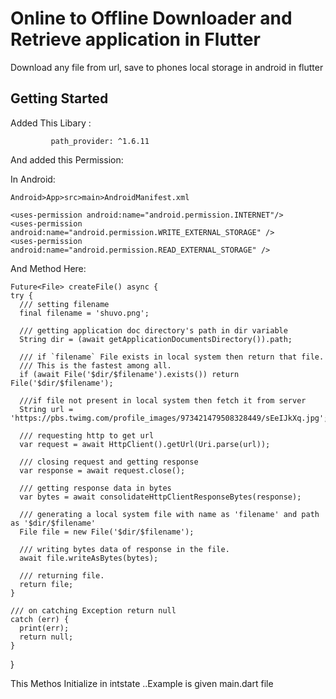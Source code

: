 
# Online to Offline Downloader and Retrieve application in Flutter

Download any file from url, save to phones local storage in android in flutter

## Getting Started

Added This Libary :

             path_provider: ^1.6.11
			 
			 
And added this Permission:

In Android:

	Android>App>src>main>AndroidManifest.xml

	<uses-permission android:name="android.permission.INTERNET"/>
    <uses-permission android:name="android.permission.WRITE_EXTERNAL_STORAGE" />
    <uses-permission android:name="android.permission.READ_EXTERNAL_STORAGE" />
    
And Method Here:
	
	Future<File> createFile() async {
    try {
      /// setting filename
      final filename = 'shuvo.png';

      /// getting application doc directory's path in dir variable
      String dir = (await getApplicationDocumentsDirectory()).path;

      /// if `filename` File exists in local system then return that file.
      /// This is the fastest among all.
      if (await File('$dir/$filename').exists()) return File('$dir/$filename');

      ///if file not present in local system then fetch it from server
      String url = 'https://pbs.twimg.com/profile_images/973421479508328449/sEeIJkXq.jpg';

      /// requesting http to get url
      var request = await HttpClient().getUrl(Uri.parse(url));

      /// closing request and getting response
      var response = await request.close();

      /// getting response data in bytes
      var bytes = await consolidateHttpClientResponseBytes(response);

      /// generating a local system file with name as 'filename' and path as '$dir/$filename'
      File file = new File('$dir/$filename');

      /// writing bytes data of response in the file.
      await file.writeAsBytes(bytes);

      /// returning file.
      return file;
    }

    /// on catching Exception return null
    catch (err) {
      print(err);
      return null;
    }
  }
  
This Methos Initialize in intstate ..Example is given  main.dart file   
